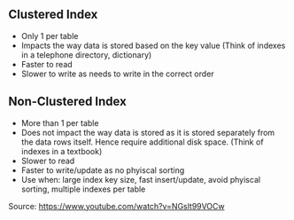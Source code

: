 ## Clustered Index
- Only 1 per table
- Impacts the way data is stored based on the key value
  (Think of indexes in a telephone directory, dictionary)
- Faster to read
- Slower to write as needs to write in the correct order

## Non-Clustered Index
- More than 1 per table
- Does not impact the way data is stored as it is stored separately from the data rows itself. Hence require additional disk space.
  (Think of indexes in a textbook)
- Slower to read 
- Faster to write/update as no phyiscal sorting
- Use when: large index key size, fast insert/update, avoid phyiscal sorting, multiple indexes per table

Source: https://www.youtube.com/watch?v=NGslt99VOCw